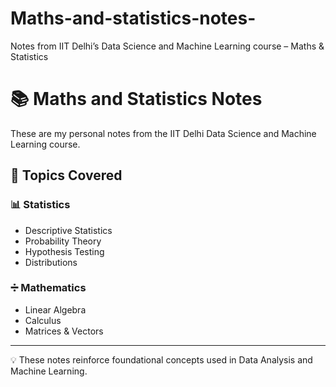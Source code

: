 # Maths-and-statistics-notes-
Notes from IIT Delhi’s Data Science and Machine Learning course – Maths &amp; Statistics
# 📚 Maths and Statistics Notes

These are my personal notes from the IIT Delhi Data Science and Machine Learning course.

## 🧠 Topics Covered

### 📊 Statistics
- Descriptive Statistics
- Probability Theory
- Hypothesis Testing
- Distributions

### ➗ Mathematics
- Linear Algebra
- Calculus
- Matrices & Vectors

---

💡 These notes reinforce foundational concepts used in Data Analysis and Machine Learning.
